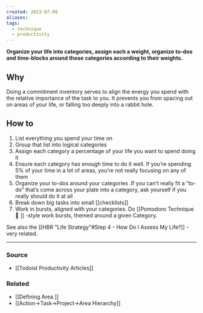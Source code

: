 ```yaml
---
created: 2023-07-08
aliases: 
tags:
  - technique
  - productivity
---
```

**Organize your life into categories, assign each a weight, organize to-dos and time-blocks around those categories according to their weights.**

## **Why**

Doing a commitment inventory serves to align the energy you spend with the relative importance of the task to you. It prevents you from spacing out on areas of your life, or falling too deeply into a rabbit hole.

## **How to**

1. List everything you spend your time on
2. Group that list into logical categories
3. Assign each category a percentage of your life you want to spend doing it
4. Ensure each category has enough time to do it well. If you’re spending 5% of your time in a lot of areas, you’re not really focusing on any of them
5. Organize your to-dos around your categories .If you can’t really fit a “to-do” that’s come across your plate into a category, ask yourself if you really should do it at all
6. Break down big tasks into small [[checklists]]
7. Work in bursts, aligned with your categories. Do [[Pomodoro Technique 🍅 ]] -style work bursts, themed around a given Category. 

See also the [[HBR "Life Strategy"#Step 4 - How Do I Assess My Life?]] - very related.

---

### Source
- [[Todoist Productivity Articles]]

### Related
- [[Defining Area ]] 
- [[Action→Task→Project→Area Hierarchy]]